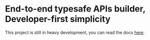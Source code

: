# End-to-end typesafe APIs builder, Developer-first simplicity

This project is still in heavy development, you can read the docs [here](https://orpc.unnoq.dev).
